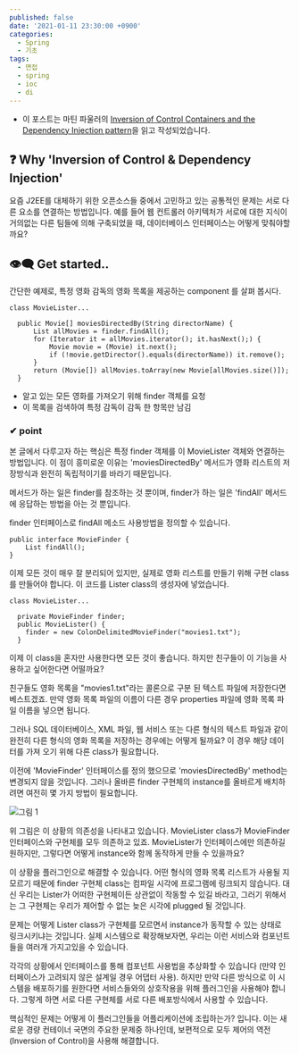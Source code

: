 ```yaml
---
published: false
date: '2021-01-11 23:30:00 +0900'
categories:
  - Spring
  - 기초
tags:
  - 면접
  - spring
  - ioc
  - di
---
```

* 이 포스트는 마틴 파울러의 [Inversion of Control Containers and the Dependency Injection pattern](https://martinfowler.com/articles/injection.html)을 읽고 작성되었습니다.


## ❓ Why 'Inversion of Control & Dependency Injection'
 요즘 J2EE를 대체하기 위한 오픈소스들 중에서 고민하고 있는 공통적인 문제는 서로 다른 요소를 연결하는 방법입니다. 예를 들어 웹 컨트롤러 아키텍처가 서로에 대한 지식이 거의없는 다른 팀들에 의해 구축되었을 때, 데이터베이스 인터페이스는 어떻게 맞춰야할까요?


## 👁‍🗨 Get started..
 간단한 예제로, 특정 영화 감독의 영화 목록을 제공하는 component 를 살펴 봅시다.
```
class MovieLister...

  public Movie[] moviesDirectedBy(String directorName) {
      List allMovies = finder.findAll();
      for (Iterator it = allMovies.iterator(); it.hasNext();) {
          Movie movie = (Movie) it.next();
          if (!movie.getDirector().equals(directorName)) it.remove();
      }
      return (Movie[]) allMovies.toArray(new Movie[allMovies.size()]);
  }
```
* 알고 있는 모든 영화를 가져오기 위해 finder 객체를 요청
* 이 목록을 검색하여 특정 감독이 감독 한 항목만 남김


### ✔ point
 본 글에서 다루고자 하는 핵심은 특정 finder 객체를 이 MovieLister 객체와 연결하는 방법입니다. 이 점이 흥미로운 이유는 'moviesDirectedBy' 메서드가 영화 리스트의 저장방식과 완전히 독립적이기를 바라기 때문입니다.

메서드가 하는 일은 finder를 참조하는 것 뿐이며, finder가 하는 일은 'findAll' 메서드에 응답하는 방법을 아는 것 뿐입니다.

finder 인터페이스로 findAll 메소드 사용방법을 정의할 수 있습니다.
```
public interface MovieFinder {
    List findAll();
}
```

이제 모든 것이 매우 잘 분리되어 있지만, 실제로 영화 리스트를 만들기 위해 구현 class를 만들어야 합니다. 이 코드를 Lister class의 생성자에 넣었습니다.
```
class MovieLister...

  private MovieFinder finder;
  public MovieLister() {
    finder = new ColonDelimitedMovieFinder("movies1.txt");
  }
```

 이제 이 class을 혼자만 사용한다면 모든 것이 좋습니다. 하지만 친구들이 이 기능을 사용하고 싶어한다면 어떨까요? 
 
친구들도 영화 목록을 "movies1.txt"라는 콜론으로 구분 된 텍스트 파일에 저장한다면 베스트겠죠. 만약 영화 목록 파일의 이름이 다른 경우 properties 파일에 영화 목록 파일 이름을 넣으면 됩니다. 

그러나 SQL 데이터베이스, XML 파일, 웹 서비스 또는 다른 형식의 텍스트 파일과 같이 완전히 다른 형식의 영화 목록을 저장하는 경우에는 어떻게 될까요? 이 경우 해당 데이터를 가져 오기 위해 다른 class가 필요합니다. 
 
이전에 'MovieFinder' 인터페이스를 정의 했으므로 'moviesDirectedBy' method는 변경되지 않을 것입니다. 그러나 올바른 finder 구현체의 instance를 올바르게 배치하려면 여전히 몇 가지 방법이 필요합니다.

![그림 1](https://martinfowler.com/articles/injection/naive.gif)

 위 그림은 이 상황의 의존성을 나타내고 있습니다. MovieLister class가 MovieFinder 인터페이스와 구현체를 모두 의존하고 있죠. MovieLister가 인터페이스에만 의존하길 원하지만, 그렇다면 어떻게 instance와 함께 동작하게 만들 수 있을까요?

이 상황을 플러그인으로 해결할 수 있습니다. 어떤 형식의 영화 목록 리스트가 사용될 지 모르기 때문에 finder 구현체 class는 컴파일 시각에 프로그램에 링크되지 않습니다. 대신 우리는 Lister가 어떠한 구현체이든 상관없이 작동할 수 있길 바라고, 그러기 위해서는 그 구현체는 우리가 제어할 수 없는 늦은 시각에 plugged 될 것입니다.

 문제는 어떻게 Lister class가 구현체를 모르면서 instance가 동작할 수 있는 상태로 링크시키냐는 것입니다. 실제 시스템으로 확장해보자면, 우리는 이런 서비스와 컴포넌트들을 여러개 가지고있을 수 있습니다.
 
 각각의 상황에서 인터페이스를 통해 컴포넌트 사용법을 추상화할 수 있습니다 (만약 인터페이스가 고려되지 않은 설계일 경우 어댑터 사용). 하지만 만약 다른 방식으로 이 시스템을 배포하기를 원한다면 서비스들와의 상호작용을 위해 플러그인을 사용해야 합니다. 그렇게 하면 서로 다른 구현체를 서로 다른 배포방식에서 사용할 수 있습니다.
 
 핵심적인 문제는 어떻게 이 플러그인들을 어플리케이션에 조립하는가? 입니다. 이는 새로운 경량 컨테이너 국면의 주요한 문제중 하나인데, 보편적으로 모두 제어의 역전(Inversion of Control)을 사용해 해결합니다.
 
 
 












